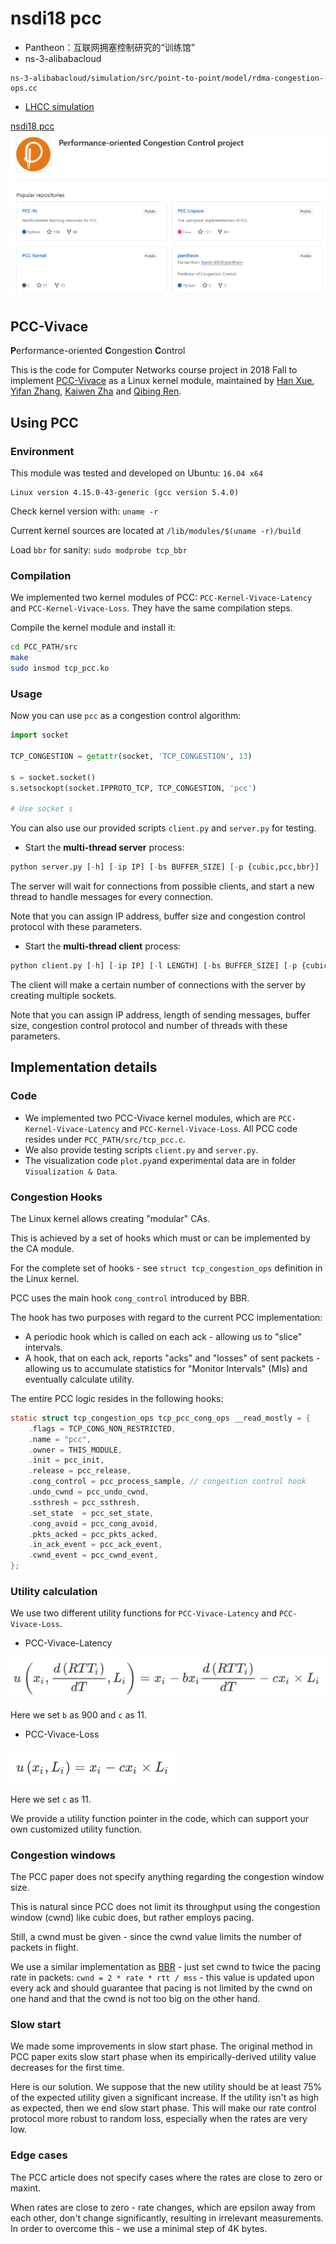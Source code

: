 #   nsdi18 pcc

+ Pantheon：互联网拥塞控制研究的“训练馆”   
+ ns-3-alibabacloud
```   ,
ns-3-alibabacloud/simulation/src/point-to-point/model/rdma-congestion-ops.cc 
```
+ [LHCC simulation](https://github.com/Akiehere/LHCC/tree/26db2f9f564c00d41f8d9709b1cd8b423d585050)      
   
[nsdi18 pcc](https://github.com/PCCproject)
![images](pcc.png)

## PCC-Vivace

**P**erformance-oriented **C**ongestion **C**ontrol

This is the code for Computer Networks course project in 2018 Fall to implement [PCC-Vivace](https://www.usenix.org/system/files/conference/nsdi18/nsdi18-dong.pdf) as a Linux kernel module, maintained by [Han Xue](https://github.com/xiaoxiaoxh), [Yifan Zhang](https://github.com/YiF-Zhang), [Kaiwen Zha](https://github.com/KaiwenZha) and [Qibing Ren](https://github.com/renqibing).

## Using PCC

### Environment

This module was tested and developed on Ubuntu: `16.04 x64`

```
Linux version 4.15.0-43-generic (gcc version 5.4.0)
```

Check kernel version with: `uname -r`

Current kernel sources are located at `/lib/modules/$(uname -r)/build`

Load `bbr` for sanity: `sudo modprobe tcp_bbr`

### Compilation

We implemented two kernel modules of PCC: `PCC-Kernel-Vivace-Latency` and `PCC-Kernel-Vivace-Loss`. They have the same compilation steps. 

Compile the kernel module and install it:

```bash
cd PCC_PATH/src
make
sudo insmod tcp_pcc.ko
```

### Usage

Now you can use `pcc` as a congestion control algorithm:

```python
import socket

TCP_CONGESTION = getattr(socket, 'TCP_CONGESTION', 13)

s = socket.socket()
s.setsockopt(socket.IPPROTO_TCP, TCP_CONGESTION, 'pcc')

# Use socket s
```

You can also use our provided scripts `client.py` and `server.py` for testing.

- Start the **multi-thread server** process:

```python
python server.py [-h] [-ip IP] [-bs BUFFER_SIZE] [-p {cubic,pcc,bbr}] 
```

The server will wait for connections from possible clients, and start a new thread to handle messages for every connection. 

Note that you can assign IP address, buffer size and congestion control protocol with these parameters.

- Start the **multi-thread client** process:

```python
python client.py [-h] [-ip IP] [-l LENGTH] [-bs BUFFER_SIZE] [-p {cubic,pcc,bbr}] [-th THREAD_NUM]
```

The client will make a certain number of connections with the server by creating multiple sockets.

Note that you can assign IP address, length of sending messages, buffer size, congestion control protocol and number of threads with these parameters.

## Implementation details

### Code

- We implemented two PCC-Vivace kernel modules, which are `PCC-Kernel-Vivace-Latency` and `PCC-Kernel-Vivace-Loss`. All PCC code resides under `PCC_PATH/src/tcp_pcc.c`.  
- We also provide testing scripts `client.py` and `server.py`. 
- The visualization code `plot.py`and experimental data are in folder `Visualization & Data`.  

### Congestion Hooks

The Linux kernel allows creating "modular" CAs.

This is achieved by a set of hooks which must or can be implemented by the CA module.

For the complete set of hooks - see `struct tcp_congestion_ops` definition in the Linux kernel.

PCC uses the main hook `cong_control` introduced by BBR.

The hook has two purposes with regard to the current PCC implementation:

- A periodic hook which is called on each ack - allowing us to "slice" intervals.
- A hook, that on each ack, reports "acks" and "losses" of sent packets - allowing us to accumulate statistics for "Monitor Intervals" (MIs) and eventually calculate utility.

The entire PCC logic resides in the following hooks:

```c
static struct tcp_congestion_ops tcp_pcc_cong_ops __read_mostly = {
	.flags = TCP_CONG_NON_RESTRICTED,
	.name = "pcc",
	.owner = THIS_MODULE,
	.init = pcc_init,
	.release = pcc_release,
	.cong_control = pcc_process_sample, // congestion control hook
	.undo_cwnd = pcc_undo_cwnd, 
	.ssthresh = pcc_ssthresh,
	.set_state	= pcc_set_state,
	.cong_avoid = pcc_cong_avoid,
	.pkts_acked = pcc_pkts_acked,
	.in_ack_event = pcc_ack_event,
	.cwnd_event	= pcc_cwnd_event,
};
```

### Utility calculation

We use two different utility functions for `PCC-Vivace-Latency` and `PCC-Vivace-Loss`. 

- PCC-Vivace-Latency

![Latency](doc/Latency.png)

Here we set `b` as 900 and `c` as 11.

- PCC-Vivace-Loss

![Loss](doc/Loss.png)

Here we set `c` as 11.

We provide a utility function pointer in the code, which can support your own customized utility function.

### Congestion windows

The PCC paper does not specify anything regarding the congestion window size.

This is natural since PCC does not limit its throughput using the congestion window (cwnd) like cubic does, but rather employs pacing.

Still, a cwnd must be given - since the cwnd value limits the number of packets in flight.

We use a similar implementation as [BBR](https://ai.google/research/pubs/pub45646) - just set cwnd to twice the pacing rate in packets: `cwnd = 2 * rate * rtt / mss` - this value is updated upon every ack and should guarantee that pacing is not limited by the cwnd on one hand and that the cwnd is not too big on the other hand.

### Slow start

We made some improvements in slow start phase. The original method in PCC paper exits slow start phase when its empirically-derived utility value decreases for the first time. 

Here is our solution. We suppose that the new utility should be at least 75% of the expected utility given a significant increase. If the utility isn't as high as expected, then we end slow start phase. This will make our rate control protocol more robust to random loss, especially when the rates are very low.

### Edge cases

The PCC article does not specify cases where the rates are close to zero or maxint.

When rates are close to zero - rate changes, which are epsilon away from each other, don't change significantly, resulting in irrelevant measurements. In order to overcome this - we use a minimal step of 4K bytes.
